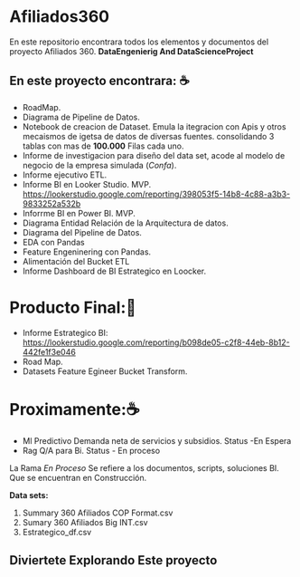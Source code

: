 # Afiliados360
En este repositorio encontrara todos los elementos y documentos del proyecto Afiliados 360.
**DataEngenierig And DataScienceProject**

## **En este proyecto encontrara:** ☕

  * RoadMap.
  * Diagrama de Pipeline de Datos.
  * Notebook de creacion de Dataset. Emula la itegracion con Apis y otros mecaismos de igetsa de datos de diversas fuentes. 
    consolidando 3 tablas con mas de **100.000** Filas cada uno.
  * Informe de investigacion para diseño del data set, acode al modelo de negocio de la empresa simulada (*Confa*).
  * Informe ejecutivo ETL.
  * Informe BI en Looker Studio. MVP. https://lookerstudio.google.com/reporting/398053f5-14b8-4c88-a3b3-9833252a532b
  * Inforrme BI en Power BI. MVP.
  * Diagrama Entidad Relación de la Arquitectura de datos.
  * Diagrama del Pipeline de Datos.
  * EDA con Pandas
  * Feature Engeninering con Pandas.
  * Alimentación del Bucket ETL
  * Informe Dashboard de BI Estrategico en Loocker.

# **Producto Final:**🦾

* Informe Estrategico BI: https://lookerstudio.google.com/reporting/b098de05-c2f8-44eb-8b12-442fe1f3e046
* Road Map.
* Datasets Feature Egineer Bucket Transform.

# **Proximamente:**☕


  * Ml Predictivo Demanda neta de servicios y subsidios. Status -En Espera
  * Rag Q/A para Bi. Status - En proceso
  
La Rama *En Proceso* Se refiere a los documentos, scripts, soluciones BI. Que se encuentran en Construcción.

**Data sets:**
1. Summary 360 Afiliados COP Format.csv
2. Sumary 360 Afiliados Big INT.csv
3. Estrategico_df.csv

## **Diviertete Explorando Este proyecto**
